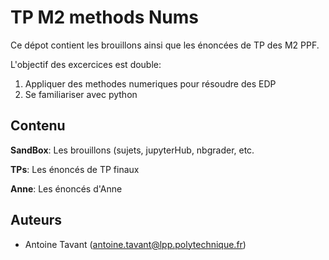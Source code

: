 # TP M2 methods Nums

Ce dépot contient les brouillons ainsi que les énoncées de TP des M2 PPF.

L'objectif des excercices est double:
1. Appliquer des methodes numeriques pour résoudre des EDP
2. Se familiariser avec python



## Contenu


**SandBox**:
 Les brouillons (sujets, jupyterHub, nbgrader, etc.
 
 **TPs**:
 Les énoncés de TP finaux
 
 **Anne**:
 Les énoncés d'Anne
 
 ## Auteurs
 
 * Antoine Tavant (antoine.tavant@lpp.polytechnique.fr)
 